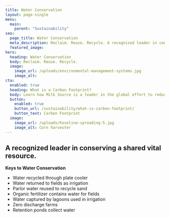 ```yaml
---
title: Water Conservation
layout: page-single
menu:
  main:
    parent: "Sustainability"
seo:
  page_title: Water Conservation
  meta_description: Reclaim. Reuse. Recycle. A recognized leader in conserving a shared vital resource. 
  featured_image:
hero:
  heading: Water Conservation
  body: Reclaim. Reuse. Recycle.
  image:
    image_url: /uploads/environmental-management-systems.jpg
    image_alt:
cta:
  enabled: true
  heading: What is a Carbon Footprint?
  body: Learn how Milk Source is a leader in the global effort to reduce emissions.
  button:
    enabled: true
    button_url: /sustainability/what-is-carbon-footprint/
    button_text: Carbon Footprint
  image:
    image_url: /uploads/hoseline-spreading-5.jpg
    image_alt: Corn harvester
---
```


## A recognized leader in conserving a shared vital resource.

**Keys to Water Conservation**

* Water recycled through plate cooler
* Water returned to fields as irrigation
* Parlor water reused to recycle sand
* Organic fertilizer contains water for fields
* Water captured by lagoons used in irrigation
* Zero discharge farms
* Retention ponds collect water